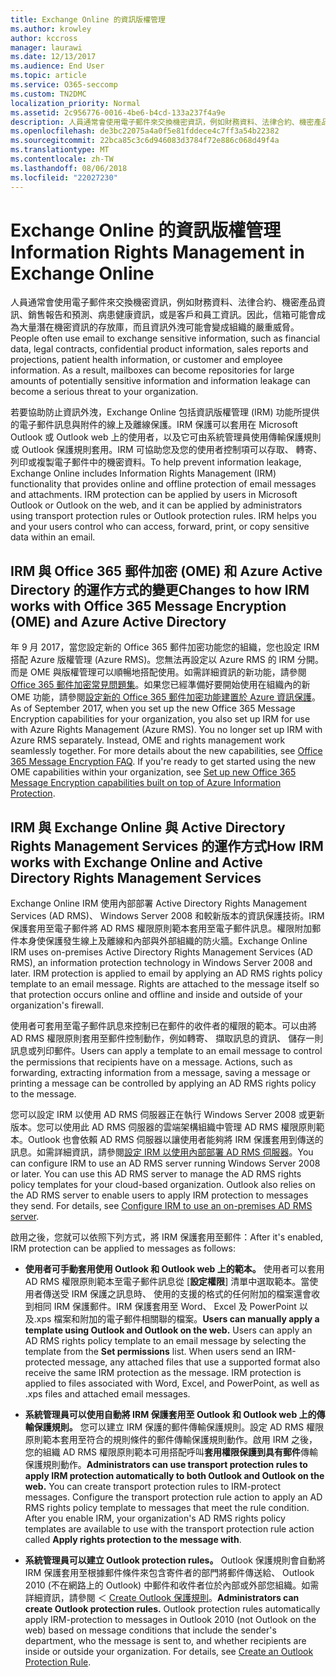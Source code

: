 ```yaml
---
title: Exchange Online 的資訊版權管理
ms.author: krowley
author: kccross
manager: laurawi
ms.date: 12/13/2017
ms.audience: End User
ms.topic: article
ms.service: O365-seccomp
ms.custom: TN2DMC
localization_priority: Normal
ms.assetid: 2c956776-0016-4be6-b4cd-133a237f4a9e
description: 人員通常會使用電子郵件來交換機密資訊，例如財務資料、法律合約、機密產品資訊、銷售報告和預測、病患健康資訊，或是客戶和員工資訊。因此，信箱可能會成為大量潛在機密資訊的存放庫，而且資訊外洩可能會變成組織的嚴重威脅。
ms.openlocfilehash: de3bc22075a4a0f5e81fddece4c7ff3a54b22382
ms.sourcegitcommit: 22bca85c3c6d946083d3784f72e886c068d49f4a
ms.translationtype: MT
ms.contentlocale: zh-TW
ms.lasthandoff: 08/06/2018
ms.locfileid: "22027230"
---
```

# <a name="information-rights-management-in-exchange-online"></a><span data-ttu-id="54a8e-104">Exchange Online 的資訊版權管理</span><span class="sxs-lookup"><span data-stu-id="54a8e-104">Information Rights Management in Exchange Online</span></span>

<span data-ttu-id="54a8e-p102">人員通常會使用電子郵件來交換機密資訊，例如財務資料、法律合約、機密產品資訊、銷售報告和預測、病患健康資訊，或是客戶和員工資訊。因此，信箱可能會成為大量潛在機密資訊的存放庫，而且資訊外洩可能會變成組織的嚴重威脅。</span><span class="sxs-lookup"><span data-stu-id="54a8e-p102">People often use email to exchange sensitive information, such as financial data, legal contracts, confidential product information, sales reports and projections, patient health information, or customer and employee information. As a result, mailboxes can become repositories for large amounts of potentially sensitive information and information leakage can become a serious threat to your organization.</span></span>
  
<span data-ttu-id="54a8e-p103">若要協助防止資訊外洩，Exchange Online 包括資訊版權管理 (IRM) 功能所提供的電子郵件訊息與附件的線上及離線保護。IRM 保護可以套用在 Microsoft Outlook 或 Outlook web 上的使用者，以及它可由系統管理員使用傳輸保護規則或 Outlook 保護規則套用。IRM 可協助您及您的使用者控制項可以存取、 轉寄、 列印或複製電子郵件中的機密資料。</span><span class="sxs-lookup"><span data-stu-id="54a8e-p103">To help prevent information leakage, Exchange Online includes Information Rights Management (IRM) functionality that provides online and offline protection of email messages and attachments. IRM protection can be applied by users in Microsoft Outlook or Outlook on the web, and it can be applied by administrators using transport protection rules or Outlook protection rules. IRM helps you and your users control who can access, forward, print, or copy sensitive data within an email.</span></span>
  
## <a name="changes-to-how-irm-works-with-office-365-message-encryption-ome-and-azure-active-directory"></a><span data-ttu-id="54a8e-110">IRM 與 Office 365 郵件加密 (OME) 和 Azure Active Directory 的運作方式的變更</span><span class="sxs-lookup"><span data-stu-id="54a8e-110">Changes to how IRM works with Office 365 Message Encryption (OME) and Azure Active Directory</span></span>

<span data-ttu-id="54a8e-p104">年 9 月 2017，當您設定新的 Office 365 郵件加密功能您的組織，您也設定 IRM 搭配 Azure 版權管理 (Azure RMS)。您無法再設定以 Azure RMS 的 IRM 分開。而是 OME 與版權管理可以順暢地搭配使用。如需詳細資訊的新功能，請參閱[Office 365 郵件加密常見問題集](https://support.office.com/article/0432dce9-d9b6-4e73-8a13-4a932eb0081e)。如果您已經準備好要開始使用在組織內的新 OME 功能，請參閱[設定新的 Office 365 郵件加密功能建置於 Azure 資訊保護](https://support.office.com/article/7ff0c040-b25c-4378-9904-b1b50210d00e)。</span><span class="sxs-lookup"><span data-stu-id="54a8e-p104">As of September 2017, when you set up the new Office 365 Message Encryption capabilities for your organization, you also set up IRM for use with Azure Rights Management (Azure RMS). You no longer set up IRM with Azure RMS separately. Instead, OME and rights management work seamlessly together. For more details about the new capabilities, see [Office 365 Message Encryption FAQ](https://support.office.com/article/0432dce9-d9b6-4e73-8a13-4a932eb0081e). If you're ready to get started using the new OME capabilities within your organization, see [Set up new Office 365 Message Encryption capabilities built on top of Azure Information Protection](https://support.office.com/article/7ff0c040-b25c-4378-9904-b1b50210d00e).</span></span>
  
## <a name="how-irm-works-with-exchange-online-and-active-directory-rights-management-services"></a><span data-ttu-id="54a8e-116">IRM 與 Exchange Online 與 Active Directory Rights Management Services 的運作方式</span><span class="sxs-lookup"><span data-stu-id="54a8e-116">How IRM works with Exchange Online and Active Directory Rights Management Services</span></span>

<span data-ttu-id="54a8e-p105">Exchange Online IRM 使用內部部署 Active Directory Rights Management Services (AD RMS)、 Windows Server 2008 和較新版本的資訊保護技術。IRM 保護套用至電子郵件將 AD RMS 權限原則範本套用至電子郵件訊息。權限附加郵件本身使保護發生線上及離線和內部與外部組織的防火牆。</span><span class="sxs-lookup"><span data-stu-id="54a8e-p105">Exchange Online IRM uses on-premises Active Directory Rights Management Services (AD RMS), an information protection technology in Windows Server 2008 and later. IRM protection is applied to email by applying an AD RMS rights policy template to an email message. Rights are attached to the message itself so that protection occurs online and offline and inside and outside of your organization's firewall.</span></span>
  
<span data-ttu-id="54a8e-p106">使用者可套用至電子郵件訊息來控制已在郵件的收件者的權限的範本。可以由將 AD RMS 權限原則套用至郵件控制動作，例如轉寄、 擷取訊息的資訊、 儲存一則訊息或列印郵件。</span><span class="sxs-lookup"><span data-stu-id="54a8e-p106">Users can apply a template to an email message to control the permissions that recipients have on a message. Actions, such as forwarding, extracting information from a message, saving a message or printing a message can be controlled by applying an AD RMS rights policy to the message.</span></span>
  
<span data-ttu-id="54a8e-p107">您可以設定 IRM 以使用 AD RMS 伺服器正在執行 Windows Server 2008 或更新版本。您可以使用此 AD RMS 伺服器的雲端架構組織中管理 AD RMS 權限原則範本。Outlook 也會依賴 AD RMS 伺服器以讓使用者能夠將 IRM 保護套用到傳送的訊息。如需詳細資訊，請參閱[設定 IRM 以使用內部部署 AD RMS 伺服器](configure-irm-to-use-an-on-premises-ad-rms-server.md)。</span><span class="sxs-lookup"><span data-stu-id="54a8e-p107">You can configure IRM to use an AD RMS server running Windows Server 2008 or later. You can use this AD RMS server to manage the AD RMS rights policy templates for your cloud-based organization. Outlook also relies on the AD RMS server to enable users to apply IRM protection to messages they send. For details, see [Configure IRM to use an on-premises AD RMS server](configure-irm-to-use-an-on-premises-ad-rms-server.md).</span></span> 
  
<span data-ttu-id="54a8e-126">啟用之後，您就可以依照下列方式，將 IRM 保護套用至郵件：</span><span class="sxs-lookup"><span data-stu-id="54a8e-126">After it's enabled, IRM protection can be applied to messages as follows:</span></span>
  
- <span data-ttu-id="54a8e-p108">**使用者可手動套用使用 Outlook 和 Outlook web 上的範本。** 使用者可以套用 AD RMS 權限原則範本至電子郵件訊息從 [**設定權限**] 清單中選取範本。當使用者傳送受 IRM 保護之訊息時、 使用的支援的格式的任何附加的檔案還會收到相同 IRM 保護郵件。IRM 保護套用至 Word、 Excel 及 PowerPoint 以及.xps 檔案和附加的電子郵件相關聯的檔案。</span><span class="sxs-lookup"><span data-stu-id="54a8e-p108">**Users can manually apply a template using Outlook and Outlook on the web.** Users can apply an AD RMS rights policy template to an email message by selecting the template from the **Set permissions** list. When users send an IRM-protected message, any attached files that use a supported format also receive the same IRM protection as the message. IRM protection is applied to files associated with Word, Excel, and PowerPoint, as well as .xps files and attached email messages.</span></span> 
    
- <span data-ttu-id="54a8e-p109">**系統管理員可以使用自動將 IRM 保護套用至 Outlook 和 Outlook web 上的傳輸保護規則。** 您可以建立 IRM 保護的郵件傳輸保護規則。設定 AD RMS 權限原則範本套用至符合的規則條件的郵件傳輸保護規則動作。啟用 IRM 之後，您的組織 AD RMS 權限原則範本可用搭配呼叫**套用權限保護到具有郵件**傳輸保護規則動作。</span><span class="sxs-lookup"><span data-stu-id="54a8e-p109">**Administrators can use transport protection rules to apply IRM protection automatically to both Outlook and Outlook on the web.** You can create transport protection rules to IRM-protect messages. Configure the transport protection rule action to apply an AD RMS rights policy template to messages that meet the rule condition. After you enable IRM, your organization's AD RMS rights policy templates are available to use with the transport protection rule action called **Apply rights protection to the message with**.</span></span>
    
- <span data-ttu-id="54a8e-p110">**系統管理員可以建立 Outlook protection rules。** Outlook 保護規則會自動將 IRM 保護套用至根據郵件條件來包含寄件者的部門將郵件傳送給、 Outlook 2010 (不在網路上的 Outlook) 中郵件和收件者位於內部或外部您組織。如需詳細資訊，請參閱 ＜ [Create Outlook 保護規則](http://technet.microsoft.com/library/da64750d-faaf-44de-ad8c-888eba7fbdbf.aspx)。</span><span class="sxs-lookup"><span data-stu-id="54a8e-p110">**Administrators can create Outlook protection rules.** Outlook protection rules automatically apply IRM-protection to messages in Outlook 2010 (not Outlook on the web) based on message conditions that include the sender's department, who the message is sent to, and whether recipients are inside or outside your organization. For details, see [Create an Outlook Protection Rule](http://technet.microsoft.com/library/da64750d-faaf-44de-ad8c-888eba7fbdbf.aspx).</span></span>
    

